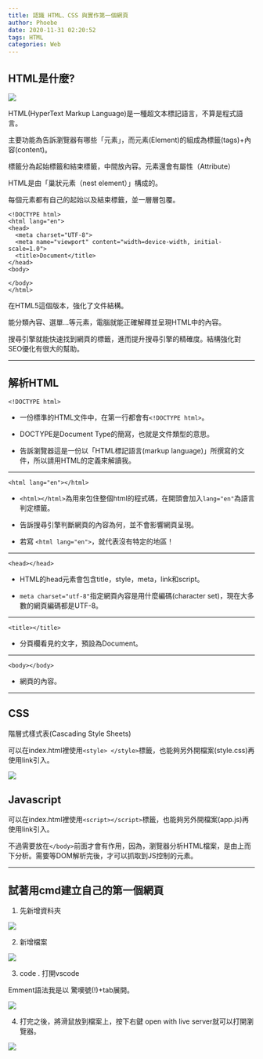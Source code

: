 ```yaml
---
title: 認識 HTML、CSS 與實作第一個網頁
author: Phoebe
date: 2020-11-31 02:20:52
tags: HTML
categories: Web
---
```

## HTML是什麼?

![](https://i.imgur.com/ICRsLf0.png)

HTML(HyperText Markup Language)是一種超文本標記語言，不算是程式語言。

主要功能為告訴瀏覽器有哪些「元素」，而元素(Element)的組成為標籤(tags)+內容(content)。

<!--more-->

標籤分為起始標籤和結束標籤，中間放內容。元素還會有屬性（Attribute）



HTML是由「巢狀元素（nest element）」構成的。

每個元素都有自己的起始以及結束標籤，並一層層包覆。

```htmlembedded=
<!DOCTYPE html>
<html lang="en">
<head>
  <meta charset="UTF-8">
  <meta name="viewport" content="width=device-width, initial-scale=1.0">
  <title>Document</title>
</head>
<body>
  
</body>
</html>
```

在HTML5這個版本，強化了文件結構。

能分類內容、選單...等元素，電腦就能正確解釋並呈現HTML中的內容。

搜尋引擎就能快速找到網頁的標籤，進而提升搜尋引擎的精確度。結構強化對SEO優化有很大的幫助。

---
## 解析HTML
```htmlembedded=
<!DOCTYPE html>
```
* 一份標準的HTML文件中，在第一行都會有`<!DOCTYPE html>`。

* DOCTYPE是Document Type的簡寫，也就是文件類型的意思。

* 告訴瀏覽器這是一份以「HTML標記語言(markup language)」所撰寫的文件，所以請用HTML的定義來解讀我。

---
```htmlembedded=
<html lang="en"></html>
```
* `<html></html>`為用來包住整個html的程式碼，在開頭會加入`lang="en"`為語言判定標籤。

* 告訴搜尋引擎判斷網頁的內容為何，並不會影響網頁呈現。

* 若寫 `<html lang="en">`，就代表沒有特定的地區！

---
```htmlembedded=
<head></head>
```
* HTML的head元素會包含title，style，meta，link和script。

* `meta charset="utf-8"`指定網頁內容是用什麼編碼(character set)，現在大多數的網頁編碼都是UTF-8。
---
```htmlembedded=
<title></title>
```
* 分頁欄看見的文字，預設為Document。

---
```htmlembedded=
<body></body>
```
* 網頁的內容。

---

## CSS
階層式樣式表(Cascading Style Sheets)

可以在index.html裡使用`<style> </style>`標籤，也能夠另外開檔案(style.css)再使用link引入。

![](https://i.imgur.com/RxEKEfV.png)

## Javascript

可以在index.html裡使用`<script></script>`標籤，也能夠另外開檔案(app.js)再使用link引入。

不過需要放在`</body>`前面才會有作用，因為，瀏覽器分析HTML檔案，是由上而下分析。需要等DOM解析完後，才可以抓取到JS控制的元素。

---

## 試著用cmd建立自己的第一個網頁
1. 先新增資料夾

![](https://i.imgur.com/2MVM4Gu.png)

2. 新增檔案

![](https://i.imgur.com/Kx6jHmA.png)

3. code . 打開vscode

Emment語法我是以 驚嘆號(!)+tab展開。

![](https://i.imgur.com/EKyxga1.png)

4. 打完之後，將滑鼠放到檔案上，按下右鍵 open with live server就可以打開瀏覽器。

![](https://i.imgur.com/FMyZgbw.png)
